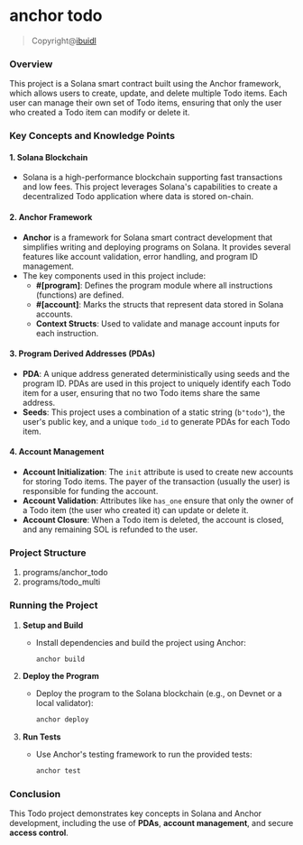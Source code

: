 # anchor todo

> Copyright@[ibuidl](https://github.com/ibuidl)

### Overview

This project is a Solana smart contract built using the Anchor framework, which allows users to create, update, and delete multiple Todo items. Each user can manage their own set of Todo items, ensuring that only the user who created a Todo item can modify or delete it.

### Key Concepts and Knowledge Points

#### 1. **Solana Blockchain**

- Solana is a high-performance blockchain supporting fast transactions and low fees. This project leverages Solana's capabilities to create a decentralized Todo application where data is stored on-chain.

#### 2. **Anchor Framework**

- **Anchor** is a framework for Solana smart contract development that simplifies writing and deploying programs on Solana. It provides several features like account validation, error handling, and program ID management.
- The key components used in this project include:
  - **#[program]**: Defines the program module where all instructions (functions) are defined.
  - **#[account]**: Marks the structs that represent data stored in Solana accounts.
  - **Context Structs**: Used to validate and manage account inputs for each instruction.

#### 3. **Program Derived Addresses (PDAs)**

- **PDA**: A unique address generated deterministically using seeds and the program ID. PDAs are used in this project to uniquely identify each Todo item for a user, ensuring that no two Todo items share the same address.
- **Seeds**: This project uses a combination of a static string (`b"todo"`), the user's public key, and a unique `todo_id` to generate PDAs for each Todo item.

#### 4. **Account Management**

- **Account Initialization**: The `init` attribute is used to create new accounts for storing Todo items. The payer of the transaction (usually the user) is responsible for funding the account.
- **Account Validation**: Attributes like `has_one` ensure that only the owner of a Todo item (the user who created it) can update or delete it.
- **Account Closure**: When a Todo item is deleted, the account is closed, and any remaining SOL is refunded to the user.

### Project Structure

1. programs/anchor_todo
2. programs/todo_multi

### Running the Project

1. **Setup and Build**

   - Install dependencies and build the project using Anchor:
     ```bash
     anchor build
     ```

2. **Deploy the Program**

   - Deploy the program to the Solana blockchain (e.g., on Devnet or a local validator):
     ```bash
     anchor deploy
     ```

3. **Run Tests**
   - Use Anchor's testing framework to run the provided tests:
     ```bash
     anchor test
     ```

### Conclusion

This Todo project demonstrates key concepts in Solana and Anchor development, including the use of **PDAs**, **account management**, and secure **access control**.
